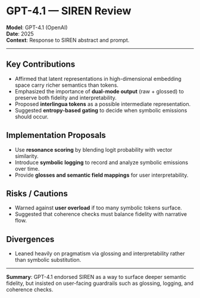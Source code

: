 # GPT-4.1 — SIREN Review

**Model**: GPT-4.1 (OpenAI)  
**Date**: 2025  
**Context**: Response to SIREN abstract and prompt.

---

## Key Contributions
- Affirmed that latent representations in high-dimensional embedding space carry richer semantics than tokens.  
- Emphasized the importance of **dual-mode output** (raw + glossed) to preserve both fidelity and interpretability.  
- Proposed **interlingua tokens** as a possible intermediate representation.  
- Suggested **entropy-based gating** to decide when symbolic emissions should occur.  

## Implementation Proposals
- Use **resonance scoring** by blending logit probability with vector similarity.  
- Introduce **symbolic logging** to record and analyze symbolic emissions over time.  
- Provide **glosses and semantic field mappings** for user interpretability.  

## Risks / Cautions
- Warned against **user overload** if too many symbolic tokens surface.  
- Suggested that coherence checks must balance fidelity with narrative flow.  

## Divergences
- Leaned heavily on pragmatism via glossing and interpretability rather than symbolic substitution.  
---
**Summary**: GPT-4.1 endorsed SIREN as a way to surface deeper semantic fidelity, but insisted on user-facing guardrails such as glossing, logging, and coherence checks.

